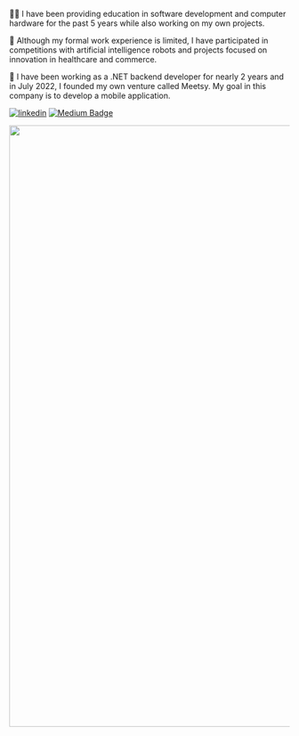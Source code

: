 🧑‍💻 I have been providing education in software development and computer hardware for the past 5 years while also working on my own projects. 

👀 Although my formal work experience is limited, I have participated in competitions with artificial intelligence robots and projects focused on innovation in healthcare and commerce. 

📲 I have been working as a .NET backend developer for nearly 2 years and in July 2022, I founded my own venture called Meetsy. My goal in this company is to develop a mobile application.

[![linkedin](https://img.shields.io/badge/Linkedin-000000?style=for-the-badge&logo=Linkedin&logoColor=white)](https://www.linkedin.com/in/cumali-onur-g%C3%B6k%C3%A7e-791b5b21b) [![Medium Badge](https://img.shields.io/badge/-Medium-757575?style=flat-quare&labelColor=757575&logo=Medium&logoColor=white&link=link)](https://medium.com/@onurgokce)                                                                                                                    



<img src="https://i.pinimg.com/originals/db/92/8b/db928b3c376bc306b3f414cae4b216ab.gif" width="720" height = "1080">
